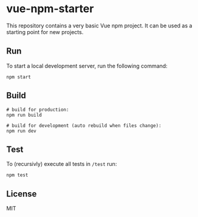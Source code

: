 # vue-npm-starter

This repository contains a very basic Vue npm project. It can be used as a starting point for new projects.

## Run

To start a local development server, run the following command:

```
npm start
```

## Build

```
# build for production:
npm run build

# build for development (auto rebuild when files change):
npm run dev
```

## Test

To (recursivly) execute all tests in `/test` run:

```
npm test
```

## License

MIT

